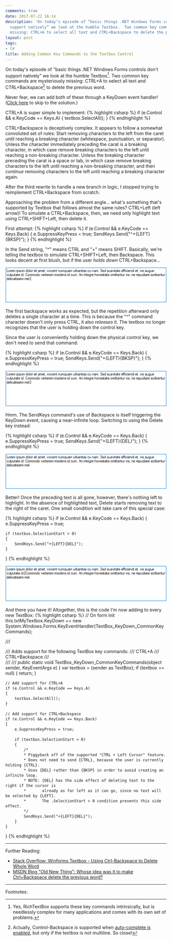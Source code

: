 ```yaml
---
comments: true
date: 2017-07-22 16:14
description: 'On today’s episode of “basic things .NET Windows Forms controls don’t
  support natively” we look at the humble Textbox.  Two common key commands are mysteriously
  missing: CTRL+A to select all text and CTRL+Backspace to delete the previous word.'
layout: post
tags:
- C#
title: Adding Common Key Commands to the Textbox Control
---
```

On today's episode of "basic things .NET Windows Forms controls don't support natively" we look at the humble Textbox[^1].  Two common key commands are mysteriously missing: CTRL+A to select all text and CTRL+Backspace[^2] to delete the previous word.

Never fear, we can add both of these through a KeyDown event handler!  (<a href="#solution">Click here</a> to skip to the solution.)

CTRL+A is super simple to implement:
{% highlight csharp %}
if (e.Control && e.KeyCode == Keys.A)
{
    textbox.SelectAll();
}
{% endhighlight %}

CTRL+Backspace is deceptively complex.  It appears to follow a somewhat convoluted set of rules: Start removing characters to the left from the caret until reaching a breaking character (whitespace, punctuation, or separator).  Unless the character immediately preceding the carat is a breaking character, in which case remove breaking characters to the left until reaching a non-breaking character.  Unless the breaking character preceding the carat is a space or tab, in which case remove breaking characters to the left until reaching a non-breaking character, and then *continue* removing characters to the left until reaching a breaking character again.

After the third rewrite to handle a new branch in logic, I stopped trying to reimplement CTRL+Backspace from scratch.

Approaching the problem from a different angle... what's something that's supported by Textbox that follows almost the same rules?  CTRL+Left (left arrow)!  To simulate a CTRL+Backspace, then, we need only highlight text using CTRL+SHIFT+Left, then delete it.

First attempt:
{% highlight csharp %}
if (e.Control && e.KeyCode == Keys.Back)
{
    e.SuppressKeyPress = true;
    SendKeys.Send("^+{LEFT}{BKSP}");
}
{% endhighlight %}

In the Send string, "^" means CTRL and "+" means SHIFT.  Basically, we're telling the textbox to simulate CTRL+SHIFT+Left, then Backspace.  This looks decent at first blush, but if the user *holds down* CTRL+Backspace...

![](/uploads/2017/07/22/Textbox-Take1.gif)

The first backspace works as expected, but the repetition afterward only deletes a single character at a time.  This is because the "^" command character doesn't only press CTRL, it also *releases* it.  The textbox no longer recognizes that the user is holding down the control key.

Since the user is conveniently holding down the physical control key, we don't need to send that command:

{% highlight csharp %}
if (e.Control && e.KeyCode == Keys.Back)
{
    e.SuppressKeyPress = true;
    SendKeys.Send("+{LEFT}{BKSP}");
}
{% endhighlight %}

![](/uploads/2017/07/22/Textbox-Take2.gif)

Hmm.  The SendKeys command's use of Backspace is itself triggering the KeyDown event, causing a near-infinite loop.  Switching to using the Delete key instead:

{% highlight csharp %}
if (e.Control && e.KeyCode == Keys.Back)
{
    e.SuppressKeyPress = true;
    SendKeys.Send("+{LEFT}{DEL}");
}
{% endhighlight %}

![](/uploads/2017/07/22/Textbox-Take3.gif)

Better!  Once the preceding text is all gone, however, there's nothing left to highlight.  In the absence of highlighted text, Delete starts removing text to the right of the caret.  One small condition will take care of this special case:

{% highlight csharp %}
if (e.Control && e.KeyCode == Keys.Back)
{
    e.SuppressKeyPress = true;

    if (textbox.SelectionStart > 0)
    {
        SendKeys.Send("+{LEFT}{DEL}");
    }
}
{% endhighlight %}

![](/uploads/2017/07/22/Textbox-Take4.gif)

And there you have it!  Altogether, this is the code I'm now adding to every new TextBox: <a id="solution"></a>
{% highlight csharp %}
// On form init
this.txtMyTextbox.KeyDown += new System.Windows.Forms.KeyEventHandler(TextBox_KeyDown_CommonKeyCommands);

/// <summary>
/// Adds support for the following TextBox key commands:
/// CTRL+A
/// CTRL+Backspace
/// </summary>
/// <param name="sender"></param>
/// <param name="e"></param>
public static void TextBox_KeyDown_CommonKeyCommands(object sender, KeyEventArgs e)
{
    var textbox = (sender as TextBox);
    if (textbox == null)
    {
        return;
    }

    // Add support for CTRL+A
    if (e.Control && e.KeyCode == Keys.A)
    {
        textbox.SelectAll();
    }

    // Add support for CTRL+Backspace
    if (e.Control && e.KeyCode == Keys.Back)
    {
        e.SuppressKeyPress = true;

        if (textbox.SelectionStart > 0)
        {
            /*
            * Piggyback off of the supported "CTRL + Left Cursor" feature.
            * Does not need to send {CTRL}, because the user is currently holding {CTRL}.
            * Uses {DEL} rather than {BKSP} in order to avoid creating an infinite loop.
            * NOTE: {DEL} has the side effect of deleting text to the right if the cursor is
            *       already as far left as it can go, since no text will be selected by {LEFT}.
            *       The .SelectionStart > 0 condition prevents this side effect.
            */
            SendKeys.Send("+{LEFT}{DEL}");
        }
    }
}
{% endhighlight %}

***

Further Reading:
- [Stack Overflow: Winforms Textbox - Using Ctrl-Backspace to Delete Whole Word](https://stackoverflow.com/questions/1124639/winforms-textbox-using-ctrl-backspace-to-delete-whole-word/1197339#1197339)
- [MSDN Blog "Old New Thing": Whose idea was it to make Ctrl+Backspace delete the previous word?](https://blogs.msdn.microsoft.com/oldnewthing/20071011-00/?p=24823)

***
Footnotes:

[^1]: Yes, RichTextBox supports these key commands intrinsically, but is needlessly complex for many applications and comes with its own set of problems.

[^2]: Actually, Control-Backspace *is* supported when [auto-complete is enabled](https://stackoverflow.com/a/30269663/3320402), but only if the textbox is not multiline. So close!